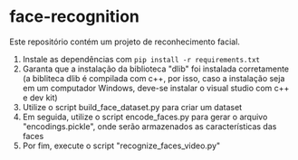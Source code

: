 # face-recognition

Este repositório contém um projeto de reconhecimento facial.

1. Instale as dependências com `pip install -r requirements.txt`
2. Garanta que a instalação da biblioteca "dlib" foi instalada corretamente (a bibliteca dlib é compilada com c++, por isso, caso a instalação seja em um computador Windows, deve-se instalar o visual studio com c++ e dev kit)
3. Utilize o script build_face_dataset.py para criar um dataset
4. Em seguida, utilize o script encode_faces.py para gerar o arquivo "encodings.pickle", onde serão armazenados as características das faces
5. Por fim, execute o script "recognize_faces_video.py"
